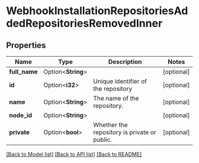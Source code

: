 # WebhookInstallationRepositoriesAddedRepositoriesRemovedInner

## Properties

Name | Type | Description | Notes
------------ | ------------- | ------------- | -------------
**full_name** | Option<**String**> |  | [optional]
**id** | Option<**i32**> | Unique identifier of the repository | [optional]
**name** | Option<**String**> | The name of the repository. | [optional]
**node_id** | Option<**String**> |  | [optional]
**private** | Option<**bool**> | Whether the repository is private or public. | [optional]

[[Back to Model list]](../README.md#documentation-for-models) [[Back to API list]](../README.md#documentation-for-api-endpoints) [[Back to README]](../README.md)


